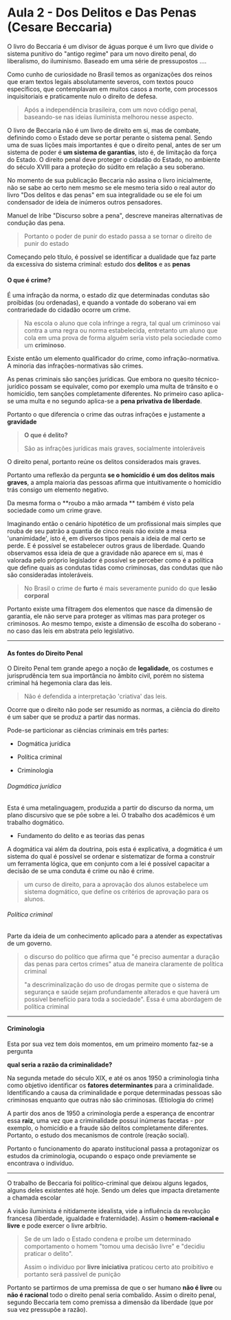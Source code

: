 # Aula 2 - Dos Delitos e Das Penas (Cesare Beccaria)

O livro do Beccaria é um divisor de águas porque é um livro que divide o sistema punitivo do "antigo regime" para um novo direito penal, do liberalismo, do iluminismo. Baseado em uma série de pressupostos  ….

Como cunho de curiosidade no Brasil temos as organizações dos reinos que eram textos legais absolutamente severos, com textos pouco específicos, que contemplavam em muitos casos a morte, com processos inquisitoriais e praticamente nulo o direito de defesa.

> Após a independência brasileira, com um novo código penal, baseando-se nas ideias iluminista melhorou nesse aspecto.

O livro de Beccaria não é um livro de direito em si, mas de combate, definindo como o Estado deve se portar perante o sistema penal. Sendo uma de suas lições mais importantes é que o direito penal, antes de ser um sistema de poder é **um sistema de garantias**, isto é, de limitação da força do Estado. O direito penal deve proteger o cidadão do Estado, no ambiente do século XVIII para a proteção do súdito em relação a seu soberano.

No momento de sua publicação Beccaria não assina o livro inicialmente, não se sabe ao certo nem mesmo se ele mesmo teria sido o real autor do livro "Dos delitos e das penas" em sua integralidade ou se ele foi um condensador de ideia de inúmeros outros pensadores.

Manuel de Iribe "Discurso sobre a pena", descreve maneiras alternativas de condução das pena.

> Portanto o poder de punir do estado passa a se tornar o direito de punir do estado

Começando pelo título, é possível se identificar a dualidade que faz parte da excessiva do sistema criminal: estudo dos **delitos** e as **penas**

#### O que é crime?

É uma infração da norma, o estado diz que determinadas condutas são proibidas (ou ordenadas), e quando a vontade do soberano vai em contrariedade do cidadão ocorre um crime.

> Na escola o aluno que cola infringe a regra, tal qual um criminoso vai contra a uma regra ou norma estabelecida, entretanto um aluno que cola em uma prova de forma alguém seria visto pela sociedade como um **criminoso**.

Existe então um elemento qualificador do crime, como infração-normativa. A minoria das infrações-normativas são crimes.

As penas criminais são sanções jurídicas. Que embora no quesito técnico-jurídico possam se equivaler, como por exemplo uma multa de trânsito e o homicídio, tem  sanções completamente diferentes. No primeiro caso aplica-se uma multa e no segundo aplica-se a **pena privativa de liberdade**.

Portanto o que diferencia o crime das outras infrações e justamente a **gravidade**

> **O que é delito?**
>
> São as infrações jurídicas mais graves, socialmente intoleráveis

O direito penal, portanto reúne os delitos considerados mais graves.

Portanto uma reflexão da pergunta **se o homicídio é um dos delitos mais graves**, a ampla maioria das pessoas afirma que intuitivamente o homicídio trás consigo um elemento negativo.

Da mesma forma o **roubo a mão armada ** também é visto pela sociedade como um crime grave.

Imaginando então o cenário hipotético de um profissional mais simples que rouba de seu patrão a quantia de cinco reais não existe a mesa 'unanimidade', isto é, em diversos tipos penais a ideia de mal certo se perde. E é possível se estabelecer outros graus de liberdade. Quando observamos essa ideia de que a gravidade não aparece em si, mas é valorada pelo próprio legislador é possível se perceber como é a política que define quais as condutas tidas como criminosas, das condutas que não são consideradas intoleráveis.

> No Brasil o crime de **furto** é mais severamente punido do que **lesão corporal**

Portanto existe uma filtragem dos elementos que nasce da dimensão de garantia, ele não serve para proteger as vítimas mas para proteger os criminosos. Ao mesmo tempo, existe a dimensão de escolha do soberano - no caso das leis em abstrata pelo legislativo.

---

#### As fontes do Direito Penal

O Direito Penal tem grande apego a noção de **legalidade**, os costumes e jurisprudência tem sua importância no âmbito civil, porém no sistema criminal há hegemonia clara das leis. 

> Não é defendida a interpretação 'criativa' das leis.

Ocorre que o direito não pode ser resumido as normas, a ciência do direito é um saber que se produz a partir das normas.

Pode-se particionar as ciências criminais em três partes:

- Dogmática jurídica

- Política criminal

- Criminologia

###### Dogmática jurídica

Esta é uma metalinguagem, produzida a partir do discurso da norma, um plano discursivo que se põe sobre a lei. O trabalho dos acadêmicos é um trabalho dogmático. 

- Fundamento do delito e as teorias das penas

A dogmática vai além da doutrina, pois esta é explicativa, a dogmática é um sistema do qual é possível se ordenar e sistematizar de forma a construir um ferramenta lógica, que em conjunto com a lei é possível capacitar a decisão de se uma conduta é crime ou não é crime.

> um curso de direito, para a aprovação dos alunos estabelece um sistema dogmático, que define os critérios de aprovação para os alunos.

###### Política criminal

Parte da ideia de um conhecimento aplicado para a atender as expectativas de um governo. 

> o discurso do político que afirma que "é preciso aumentar a duração das penas para certos crimes" atua de maneira claramente de política criminal
>
> "a descriminalização do uso de drogas permite que o sistema de segurança e saúde sejam profundamente alterados e que haverá um possível benefício para toda a sociedade". Essa é uma abordagem de política criminal 

---

#### Criminologia

Esta por sua vez tem dois momentos, em um primeiro momento faz-se a pergunta

**qual seria a razão da criminalidade?**

Na segunda metade do século XIX, e até os anos 1950 a criminologia tinha como objetivo identificar os **fatores determinantes** para a criminalidade. Identificando a causa da criminalidade e porque determinadas pessoas são criminosas enquanto que outras não são criminosas. (Etiologia do crime)

A partir dos anos de 1950 a criminologia perde a esperança de encontrar essa **raiz**, uma vez que a criminalidade possui inúmeras facetas - por exemplo, o homicídio e a fraude são delitos completamente diferentes. Portanto, o estudo dos mecanismos de controle (reação social).

Portanto o funcionamento do aparato institucional passa a protagonizar os estudos da criminologia, ocupando o espaço onde previamente se encontrava o indivíduo. 

---

O trabalho de Beccaria foi político-criminal que deixou alguns legados, alguns deles existentes até hoje. Sendo um deles que impacta diretamente a chamada escolar

A visão iluminista é nitidamente idealista, vide a influência da revolução francesa (liberdade, igualdade e fraternidade). Assim o **homem-racional e livre** e pode exercer o livre arbítrio.

> Se de um lado o Estado condena e proíbe um determinado comportamento o homem "tomou uma decisão livre" e "decidiu praticar o delito".
>
> Assim o individuo por **livre iniciativa** praticou certo ato proibitivo e portanto será passível de punição

Portanto se partirmos de uma premissa de que o ser humano **não é livre** ou **não é racional** todo o direito penal seria combalido. Assim o direito penal, segundo Beccaria tem como premissa a dimensão da liberdade (que por sua vez pressupõe a razão).